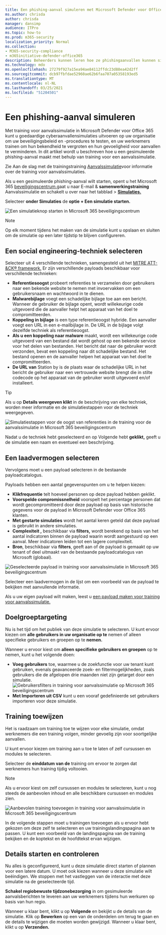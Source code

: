 ```yaml
---
title: Een phishing-aanval simuleren met Microsoft Defender voor Office 365
ms.author: chrisda
author: chrisda
manager: dansimp
audience: ITPro
ms.topic: how-to
ms.prod: m365-security
localization_priority: Normal
ms.collection:
- M365-security-compliance
- m365initiative-defender-office365
description: Beheerders kunnen leren hoe ze phishingaanvallen kunnen simuleren en hun gebruikers kunnen trainen op phishingpreventie met behulp van training voor aanvalssimulatie in Microsoft Defender voor Office 365.
ms.technology: mdo
ms.openlocfilehash: 27279f927a15ea94ae84112ffdc23d88ea42d2ff
ms.sourcegitcommit: dcb97fbfdae52960ae62b6faa707a05358193ed5
ms.translationtype: MT
ms.contentlocale: nl-NL
ms.lasthandoff: 03/25/2021
ms.locfileid: "51204501"
---
```

# <a name="simulate-a-phishing-attack"></a>Een phishing-aanval simuleren

Met training voor aanvalssimulatie in Microsoft Defender voor Office 365 kunt u goedaardige cyberaanvallensimulaties uitvoeren op uw organisatie om uw beveiligingsbeleid en -procedures te testen, en uw werknemers trainen om hun bekendheid te vergroten en hun gevoeligheid voor aanvallen te verminderen. In dit artikel wordt u beschreven hoe u een gesimuleerde phishing-aanval maakt met behulp van training voor een aanvalssimulatie.

Zie Aan de slag met de trainingstraining [Aanvalssimulatie](attack-simulation-training-get-started.md)voor informatie over de training voor aanvalssimulaties.

Als u een gesimuleerde phishing-aanval wilt starten, opent u het Microsoft 365 [beveiligingscentrum,](https://security.microsoft.com/)gaat u naar E-mail & **samenwerkingstraining** Aanvalssimulatie en schakelt u over naar het tabblad \>  [**Simulaties.**](https://security.microsoft.com/attacksimulator?viewid=simulations)

Selecteer **onder Simulaties** de **optie + Een simulatie starten.**

![Een simulatieknop starten in Microsoft 365 beveiligingscentrum](../../media/attack-sim-preview-launch.png)

> [!NOTE]
> Op elk moment tijdens het maken van de simulatie kunt u opslaan en sluiten om de simulatie op een later tijdstip te blijven configureren.

## <a name="selecting-a-social-engineering-technique"></a>Een social engineering-techniek selecteren

Selecteer uit 4 verschillende technieken, samengesteld uit het [MITRE ATT-&CK® framework.](https://attack.mitre.org/techniques/enterprise/) Er zijn verschillende payloads beschikbaar voor verschillende technieken:

- **Referentiesoogst** probeert referenties te verzamelen door gebruikers naar een bekende website te nemen met invoervakken om een gebruikersnaam en wachtwoord in te dienen.
- **Malwarebijlage** voegt een schadelijke bijlage toe aan een bericht. Wanneer de gebruiker de bijlage opent, wordt willekeurige code uitgevoerd die de aanvaller helpt het apparaat van het doel te compromitteerden.
- **Koppeling in bijlage** is een type referentieoogst hybride. Een aanvaller voegt een URL in een e-mailbijlage in. De URL in de bijlage volgt dezelfde techniek als referentieoogst.
- **Als u een koppeling naar malware** maakt, wordt een willekeurige code uitgevoerd van een bestand dat wordt gehost op een bekende service voor het delen van bestanden. Het bericht dat naar de gebruiker wordt verzonden, bevat een koppeling naar dit schadelijke bestand. Het bestand openen en de aanvaller helpen het apparaat van het doel te compromitteerden.
- **De URL van** Station by is de plaats waar de schadelijke URL in het bericht de gebruiker naar een vertrouwde website brengt die in stilte codecode op het apparaat van de gebruiker wordt uitgevoerd en/of installeert.

> [!TIP]
> Als u op **Details weergeven klikt** in de beschrijving van elke techniek, worden meer informatie en de simulatiestappen voor de techniek weergegeven.
>
> ![Simulatiestappen voor de oogst van referenties in de training voor de aanvalssimulatie in Microsoft 365 beveiligingscentrum](../../media/attack-sim-preview-sim-steps.png)

Nadat u de techniek hebt geselecteerd en op Volgende hebt **geklikt,** geeft u de simulatie een naam en eventueel een beschrijving.

## <a name="selecting-a-payload"></a>Een laadvermogen selecteren

Vervolgens moet u een payload selecteren in de bestaande payloadcatalogus.

Payloads hebben een aantal gegevenspunten om u te helpen kiezen:

- **Klikfrequentie** telt hoeveel personen op deze payload hebben geklikt.
- **Voorspelde compromissnelheid** voorspelt het percentage personen dat wordt gecompromitteerd door deze payload op basis van historische gegevens voor de payload in Microsoft Defender voor Office 365 klanten.
- **Met gestarte simulaties** wordt het aantal keren geteld dat deze payload is gebruikt in andere simulaties.
- **Complexiteit ,** beschikbaar via **filters,** wordt berekend op basis van het aantal indicatoren binnen de payload waarin wordt aangestuurd op een aanval. Meer indicatoren leiden tot een lagere complexiteit.
- **Bron**, beschikbaar via **filters**, geeft aan of de payload is gemaakt op uw tenant of deel uitmaakt van de bestaande payloadcatalogus van Microsoft (globaal).

![Geselecteerde payload in training voor aanvalssimulatie in Microsoft 365 beveiligingscentrum](../../media/attack-sim-preview-select-payload.png)

Selecteer een laadvermogen in de lijst om een voorbeeld van de payload te bekijken met aanvullende informatie.

Als u uw eigen payload wilt maken, leest u [een payload maken voor training voor aanvalssimulatie.](attack-simulation-training-payloads.md)

## <a name="audience-targeting"></a>Doelgroeptargeting

Nu is het tijd om het publiek van deze simulatie te selecteren. U kunt ervoor kiezen om **alle gebruikers in uw organisatie op te** nemen of alleen specifieke gebruikers en groepen op te **nemen.**

Wanneer u ervoor kiest om **alleen specifieke gebruikers en groepen** op te nemen, kunt u het volgende doen:

- **Voeg gebruikers** toe, waarmee u de zoekfunctie voor uw tenant kunt gebruiken, evenals geavanceerde zoek- en filtermogelijkheden, zoals gebruikers die de afgelopen drie maanden niet zijn getarget door een simulatie.
  ![Gebruikersfilters in training voor aanvalssimulatie op Microsoft 365 beveiligingscentrum](../../media/attack-sim-preview-user-targeting.png)
- **Met Importeren uit CSV** kunt u een vooraf gedefinieerde set gebruikers importeren voor deze simulatie.

## <a name="assigning-training"></a>Training toewijzen

Het is raadzaam om training toe te wijzen voor elke simulatie, omdat werknemers die een training volgen, minder gevoelig zijn voor soortgelijke aanvallen.

U kunt ervoor kiezen om training aan u toe te laten of zelf cursussen en modules te selecteren.

Selecteer de **einddatum van de** training om ervoor te zorgen dat werknemers hun training tijdig voltooien.

> [!NOTE]
> Als u ervoor kiest om zelf cursussen en modules te selecteren, kunt u nog steeds de aanbevolen inhoud en alle beschikbare cursussen en modules zien.
>
> ![Aanbevolen training toevoegen in training voor aanvalssimulatie in Microsoft 365 beveiligingscentrum](../../media/attack-sim-preview-add-training.png)

In de volgende stappen moet  u trainingen toevoegen als u ervoor hebt gekozen om deze zelf te selecteren en uw trainingslandingspagina aan te passen. U kunt een voorbeeld van de landingspagina van de training bekijken en de koptekst en de hoofdtekst ervan wijzigen.

## <a name="launch-details-and-review"></a>Details starten en controleren

Nu alles is geconfigureerd, kunt u deze simulatie direct starten of plannen voor een latere datum. U moet ook kiezen wanneer u deze simulatie wilt beëindigen. We stoppen met het vastleggen van de interactie met deze simulatie na de geselecteerde tijd.

**Schakel regiobewuste tijdzonebezorging** in om gesimuleerde aanvalsberichten te leveren aan uw werknemers tijdens hun werkuren op basis van hun regio.

Wanneer u klaar bent, klikt u op **Volgende** en bekijkt u de details van de simulatie. Klik op **Bewerken** op een van de onderdelen om terug te gaan en de details te wijzigen die moeten worden gewijzigd. Wanneer u klaar bent, klikt u op **Verzenden.**
